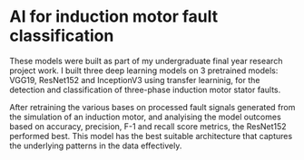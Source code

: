 # AI for induction motor fault classification
These models were built as part of my undergraduate final year research project work. I built three deep learning models on 3 pretrained models: VGG19, ResNet152 and InceptionV3 using transfer learninig, for the detection and classification of three-phase induction motor stator faults. 

After retraining the various bases on processed fault signals generated from the simulation of an induction motor, and analyising the model outcomes based on accuracy, precision, F-1 and recall score metrics, the ResNet152 performed best. This model has the best suitable architecture that captures the underlying patterns in the data effectively.
